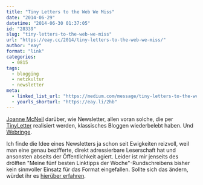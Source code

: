 ```yaml
---
title: "Tiny Letters to the Web We Miss"
date: "2014-06-29"
datetime: "2014-06-30 01:37:05"
id: "28339"
slug: "tiny-letters-to-the-web-we-miss"
url: "https://eay.cc/2014/tiny-letters-to-the-web-we-miss/"
author: "eay"
format: "link"
categories:
  - 0815
tags:
  - blogging
  - netzkultur
  - newsletter
meta:
  - linked_list_url: "https://medium.com/message/tiny-letters-to-the-web-we-miss-6a695a6316c"
  - yourls_shorturl: "https://eay.li/2hb"
---
```


[Joanne McNeil](http://joannemcneil.com/) darüber, wie Newsletter, allen voran solche, die per [TinyLetter](http://tinyletter.com/) realisiert werden, klassisches Bloggen wiederbelebt haben. Und [Webringe](https://de.wikipedia.org/wiki/Webring).

Ich finde die Idee eines Newsletters ja schon seit Ewigkeiten reizvoll, weil man eine genau bezifferte, direkt adressierbare Leserschaft hat und ansonsten abseits der Öffentlichkeit agiert. Leider ist mir jenseits des drölften "Meine fünf besten Linktipps der Woche"-Rundschreibens bisher kein sinnvoller Einsatz für das Format eingefallen. Sollte sich das ändern, würdet ihr es [hierüber erfahren](http://tinyletter.com/eay).
